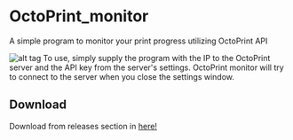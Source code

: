 # OctoPrint_monitor
A simple program to monitor your print progress utilizing OctoPrint API


![alt tag](http://i.imgur.com/JpLZXGT.png)
To use, simply supply the program with the IP to the OctoPrint server
and the API key from the server's settings. OctoPrint monitor will try
to connect to the server when you close the settings window.
## Download
Download from releases section in [here!](https://github.com/teemuatlut/OctoPrint_monitor/releases)

